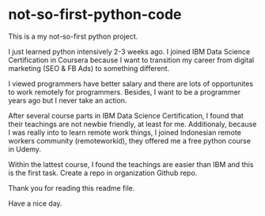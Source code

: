 # not-so-first-python-code

This is a my not-so-first python project.

I just learned python intensively 2-3 weeks ago. I joined IBM Data Science Certification in Coursera because I want to transition my career from digital marketing (SEO & FB Ads) to something different.

I viewed programmers have better salary and there are lots of opportunites to work remotely for programmers. Besides, I want to be a programmer years ago but I never take an action.

After several course parts in IBM Data Science Certification, I found that their teachings are not newbie friendly, at least for me. Additionaly, because I was really into to learn remote work things, I joined Indonesian remote workers community (remoteworkid), they offered me a free python course in Udemy.

Within the lattest course, I found the teachings are easier than IBM and this is the first task. Create a repo in organization Github repo.

Thank you for reading this readme file.

Have a nice day.
